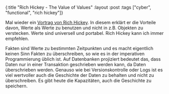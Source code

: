 {:title "Rich Hickey - The Value of Values"
 :layout :post
 :tags  ["cyber", "functional", "rich hickey"]}

Mal wieder ein [Vortrag von Rich Hickey](https://www.infoq.com/presentations/Value-Values/). In diesem erklärt er die Vorteile davon, Werte als Werte zu benutzen und nicht in z.B. Objekten zu verstecken. Werte sind universell und portabel. Rich Hickey kann ich immer empfehlen.

Fakten sind Werte zu bestimmten Zeitpunkten und es macht eigentlich keinen Sinn Fakten zu überschreiben, so wie es in der imperativen Programmierung üblich ist. Auf Datenbanken projiziert bedeutet das, dass Daten nur in einer Transaktion geschrieben werden kann, da Daten überschrieben werden. Genauso wie bei Versionskontrolle oder Logs ist es viel wertvoller auch die Geschichte der Daten zu behalten und nicht zu überschreiben. Es gibt heute die Kapazitäten, auch die Geschichte zu speichern.

